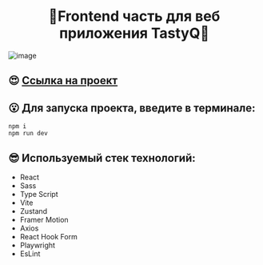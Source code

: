 <h1 align="center">🌟Frontend часть для веб приложения TastyQ🌟</h1>

![image](https://github.com/user-attachments/assets/be777500-ea2e-44d5-8561-9d0a045fef8d)

## 😍 [Ссылка на проект](http://176.109.100.162)

## 😮 Для запуска проекта, введите в терминале:
```
npm i
npm run dev
```
## 😎 Используемый стек технологий:
- React
- Sass
- Type Script
- Vite
- Zustand
- Framer Motion
- Axios
- React Hook Form
- Playwright
- EsLint
